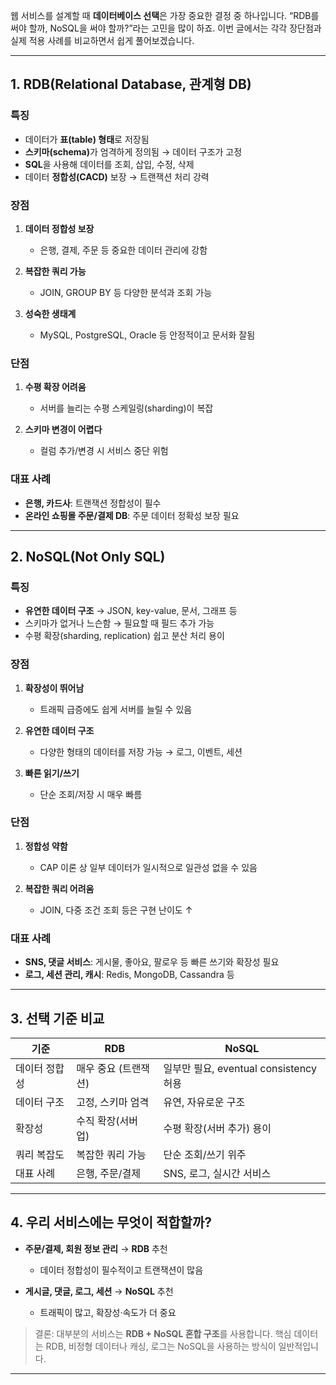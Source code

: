 <p>웹 서비스를 설계할 때 <strong>데이터베이스 선택</strong>은 가장 중요한 결정 중 하나입니다.
“RDB를 써야 할까, NoSQL을 써야 할까?”라는 고민을 많이 하죠.
이번 글에서는 각각 장단점과 실제 적용 사례를 비교하면서 쉽게 풀어보겠습니다.</p>
<hr />
<h2 id="1-rdbrelational-database-관계형-db">1. RDB(Relational Database, 관계형 DB)</h2>
<h3 id="특징">특징</h3>
<ul>
<li>데이터가 <strong>표(table) 형태</strong>로 저장됨</li>
<li><strong>스키마(schema)</strong>가 엄격하게 정의됨 → 데이터 구조가 고정</li>
<li><strong>SQL</strong>을 사용해 데이터를 조회, 삽입, 수정, 삭제</li>
<li>데이터 <strong>정합성(CACD)</strong> 보장 → 트랜잭션 처리 강력</li>
</ul>
<h3 id="장점">장점</h3>
<ol>
<li><p><strong>데이터 정합성 보장</strong></p>
<ul>
<li>은행, 결제, 주문 등 중요한 데이터 관리에 강함</li>
</ul>
</li>
<li><p><strong>복잡한 쿼리 가능</strong></p>
<ul>
<li>JOIN, GROUP BY 등 다양한 분석과 조회 가능</li>
</ul>
</li>
<li><p><strong>성숙한 생태계</strong></p>
<ul>
<li>MySQL, PostgreSQL, Oracle 등 안정적이고 문서화 잘됨</li>
</ul>
</li>
</ol>
<h3 id="단점">단점</h3>
<ol>
<li><p><strong>수평 확장 어려움</strong></p>
<ul>
<li>서버를 늘리는 수평 스케일링(sharding)이 복잡</li>
</ul>
</li>
<li><p><strong>스키마 변경이 어렵다</strong></p>
<ul>
<li>컬럼 추가/변경 시 서비스 중단 위험</li>
</ul>
</li>
</ol>
<h3 id="대표-사례">대표 사례</h3>
<ul>
<li><strong>은행, 카드사</strong>: 트랜잭션 정합성이 필수</li>
<li><strong>온라인 쇼핑몰 주문/결제 DB</strong>: 주문 데이터 정확성 보장 필요</li>
</ul>
<hr />
<h2 id="2-nosqlnot-only-sql">2. NoSQL(Not Only SQL)</h2>
<h3 id="특징-1">특징</h3>
<ul>
<li><strong>유연한 데이터 구조</strong> → JSON, key-value, 문서, 그래프 등</li>
<li>스키마가 없거나 느슨함 → 필요할 때 필드 추가 가능</li>
<li>수평 확장(sharding, replication) 쉽고 분산 처리 용이</li>
</ul>
<h3 id="장점-1">장점</h3>
<ol>
<li><p><strong>확장성이 뛰어남</strong></p>
<ul>
<li>트래픽 급증에도 쉽게 서버를 늘릴 수 있음</li>
</ul>
</li>
<li><p><strong>유연한 데이터 구조</strong></p>
<ul>
<li>다양한 형태의 데이터를 저장 가능 → 로그, 이벤트, 세션</li>
</ul>
</li>
<li><p><strong>빠른 읽기/쓰기</strong></p>
<ul>
<li>단순 조회/저장 시 매우 빠름</li>
</ul>
</li>
</ol>
<h3 id="단점-1">단점</h3>
<ol>
<li><p><strong>정합성 약함</strong></p>
<ul>
<li>CAP 이론 상 일부 데이터가 일시적으로 일관성 없을 수 있음</li>
</ul>
</li>
<li><p><strong>복잡한 쿼리 어려움</strong></p>
<ul>
<li>JOIN, 다중 조건 조회 등은 구현 난이도 ↑</li>
</ul>
</li>
</ol>
<h3 id="대표-사례-1">대표 사례</h3>
<ul>
<li><strong>SNS, 댓글 서비스</strong>: 게시물, 좋아요, 팔로우 등 빠른 쓰기와 확장성 필요</li>
<li><strong>로그, 세션 관리, 캐시</strong>: Redis, MongoDB, Cassandra 등</li>
</ul>
<hr />
<h2 id="3-선택-기준-비교">3. 선택 기준 비교</h2>
<table>
<thead>
<tr>
<th>기준</th>
<th>RDB</th>
<th>NoSQL</th>
</tr>
</thead>
<tbody><tr>
<td>데이터 정합성</td>
<td>매우 중요 (트랜잭션)</td>
<td>일부만 필요, eventual consistency 허용</td>
</tr>
<tr>
<td>데이터 구조</td>
<td>고정, 스키마 엄격</td>
<td>유연, 자유로운 구조</td>
</tr>
<tr>
<td>확장성</td>
<td>수직 확장(서버 업)</td>
<td>수평 확장(서버 추가) 용이</td>
</tr>
<tr>
<td>쿼리 복잡도</td>
<td>복잡한 쿼리 가능</td>
<td>단순 조회/쓰기 위주</td>
</tr>
<tr>
<td>대표 사례</td>
<td>은행, 주문/결제</td>
<td>SNS, 로그, 실시간 서비스</td>
</tr>
</tbody></table>
<hr />
<h2 id="4-우리-서비스에는-무엇이-적합할까">4. 우리 서비스에는 무엇이 적합할까?</h2>
<ul>
<li><p><strong>주문/결제, 회원 정보 관리</strong> → <strong>RDB</strong> 추천</p>
<ul>
<li>데이터 정합성이 필수적이고 트랜잭션이 많음</li>
</ul>
</li>
<li><p><strong>게시글, 댓글, 로그, 세션</strong> → <strong>NoSQL</strong> 추천</p>
<ul>
<li>트래픽이 많고, 확장성·속도가 더 중요</li>
</ul>
</li>
</ul>
<blockquote>
<p>결론: 대부분의 서비스는 <strong>RDB + NoSQL 혼합 구조</strong>를 사용합니다.
핵심 데이터는 RDB, 비정형 데이터나 캐싱, 로그는 NoSQL을 사용하는 방식이 일반적입니다.</p>
</blockquote>
<hr />